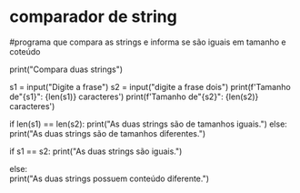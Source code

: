 # comparador de string
#programa que compara as strings e informa se são iguais em tamanho e coteúdo

print("Compara duas strings")

s1 = input("Digite a frase")
s2 = input("digite a frase dois")
print(f'Tamanho de"{s1}": {len(s1)} caracteres')
print(f'Tamanho de"{s2}": {len(s2)} caracteres')

if len(s1) == len(s2):
    print("As duas strings são de tamanhos iguais.")
else:
    print("As duas strings são de tamanhos diferentes.")

if s1 == s2:
    print("As duas strings são iguais.")

else:        
    print("As duas strings possuem conteúdo diferente.")



